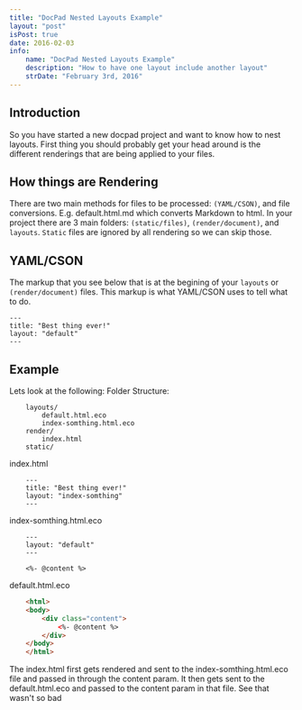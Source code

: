 ```yaml
---
title: "DocPad Nested Layouts Example"
layout: "post"
isPost: true
date: 2016-02-03
info:
    name: "DocPad Nested Layouts Example"
    description: "How to have one layout include another layout"
    strDate: "February 3rd, 2016"
---
```


## Introduction
So you have started a new docpad project and want to know how to nest layouts. First thing you should probably get your head around is the different renderings that are being applied to your files.

## How things are Rendering
There are two main methods for files to be processed: `(YAML/CSON)`, and file conversions. E.g. default.html.md which converts Markdown to html. In your project there are 3 main folders: `(static/files)`, `(render/document)`, and `layouts`. `Static` files are ignored by all rendering so we can skip those.

## YAML/CSON
The markup that you see below that is at the begining of your `layouts` or `(render/document)` files. This markup is what YAML/CSON uses to tell what to do.

    ---
    title: "Best thing ever!"
    layout: "default"
    ---

## Example
Lets look at the following:
   Folder Structure:
```
    layouts/
        default.html.eco
        index-somthing.html.eco
    render/
        index.html
    static/
```
   index.html
```
    ---
    title: "Best thing ever!"
    layout: "index-somthing"
    ---
```
   index-somthing.html.eco
```
    ---
    layout: "default"
    ---

    <%- @content %>
```
   default.html.eco
```html
    <html>
    <body>
        <div class="content">
            <%- @content %>
        </div>
    </body>
    </html>
```
  The index.html first gets rendered and sent to the index-somthing.html.eco file and passed in through the content param. It then gets sent to the default.html.eco and passed to the content param in that file. See that wasn't so bad
